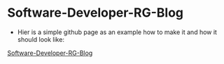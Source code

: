 # Software-Developer-RG-Blog

- Hier is a simple github page as an example how to make it and how it should look like:

[Software-Developer-RG-Blog](https://ragipgashi.github.io/Software-Developer-RG-Blog/)
